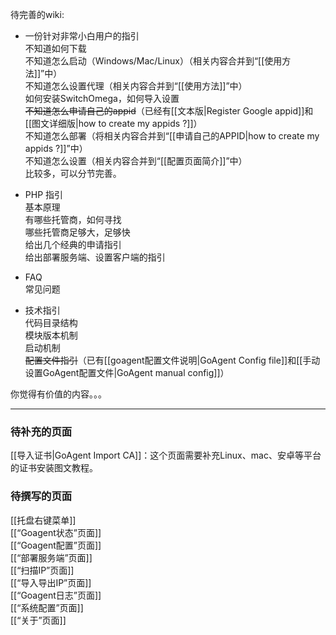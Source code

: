 待完善的wiki:

+ 一份针对非常小白用户的指引  
  不知道如何下载  
  不知道怎么启动（Windows/Mac/Linux）（相关内容合并到“[[使用方法]]”中）  
  不知道怎么设置代理（相关内容合并到“[[使用方法]]”中）  
  如何安装SwitchOmega，如何导入设置    
  <del>不知道怎么申请自己的appid</del>（已经有[[文本版|Register Google appid]]和[[图文详细版|how to create my appids ?]]）  
  不知道怎么部署（将相关内容合并到“[[申请自己的APPID|how to create my appids ?]]”中）  
  不知道怎么设置（相关内容合并到“[[配置页面简介]]”中）  
  比较多，可以分节完善。

+ PHP 指引  
  基本原理  
  有哪些托管商，如何寻找  
  哪些托管商足够大，足够快  
  给出几个经典的申请指引  
  给出部署服务端、设置客户端的指引 

+ FAQ  
  常见问题  


+ 技术指引  
  代码目录结构  
  模块版本机制  
  启动机制  
  <del>配置文件指引</del>（已有[[goagent配置文件说明|GoAgent Config file]]和[[手动设置GoAgent配置文件|GoAgent manual config]]）  


你觉得有价值的内容。。。

***
### 待补充的页面
[[导入证书|GoAgent Import CA]]：这个页面需要补充Linux、mac、安卓等平台的证书安装图文教程。    
### 待撰写的页面    
[[托盘右键菜单]]    
[[“Goagent状态”页面]]    
[[“Goagent配置”页面]]    
[[“部署服务端”页面]]    
[[“扫描IP”页面]]    
[[“导入导出IP”页面]]    
[[“Goagent日志”页面]]    
[[“系统配置”页面]]    
[[“关于”页面]]   